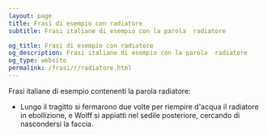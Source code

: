 ```yaml
---
layout: page
title: Frasi di esempio con radiatore 
subtitle: Frasi italiane di esempio con la parola  radiatore

og_title: Frasi di esempio con radiatore 
og_description: Frasi italiane di esempio con la parola  radiatore
og_type: website
permalink: /frasi/r/radiatore.html
---
```


Frasi italiane di esempio contenenti la parola radiatore:


- Lungo il tragitto si fermarono due volte per riempire d'acqua il radiatore in ebollizione, e Wolff si appiattì nel sedile posteriore, cercando di nascondersi la faccia.
